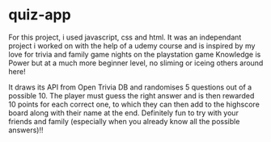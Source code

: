# quiz-app

For this project, i used javascript, css and html. 
It was an independant project i worked on with the help of a udemy course and is inspired by my love for trivia and family game
nights on the playstation game Knowledge is Power but at a much more beginner level,
no sliming or iceing others around here!

It draws its API from Open Trivia DB and randomises 5 questions out of a possible 10. The player must guess the right answer and is then 
rewarded 10 points for each correct one, to which they can then add to the highscore board along with their name at the end.
Definitely fun to try with your friends and family (especially when you already know all the possible answers)!!
